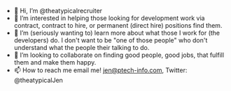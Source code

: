 - 👋 Hi, I’m @theatypicalrecruiter
- 👀 I’m interested in helping those looking for development work via contract, contract to hire, or permanent (direct hire) positions find them.
- 🌱 I’m (seriously wanting to) learn more about what those I work for (the developers) do. I don't want to be "one of those people" who don't understand what the people their talking to do.
- 💞️ I’m looking to collaborate on finding good people, good jobs, that fulfill them and make them happy.
- 📫 How to reach me email me! jen@ptech-info.com, Twitter: @theatypicalJen

<!---
theatypicalrecruiter/theatypicalrecruiter is a ✨ special ✨ repository because its `README.md` (this file) appears on your GitHub profile.
You can click the Preview link to take a look at your changes.
--->
